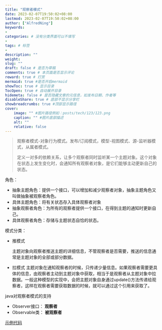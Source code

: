 ```yaml
---
title: "观察者模式"
date: 2023-02-07T19:50:02+08:00
lastmod: 2023-02-07T19:50:02+08:00
author: ["AlfredNing"]
keywords: 
- 
categories: # 没有分类界面可以不填写
- 
tags: # 标签
- 
description: ""
weight:
slug: ""
draft: false # 是否为草稿
comments: true # 本页面是否显示评论
reward: true # 打赏
mermaid: true #是否开启mermaid
showToc: true # 显示目录
TocOpen: true # 自动展开目录
hidemeta: false # 是否隐藏文章的元信息，如发布日期、作者等
disableShare: true # 底部不显示分享栏
showbreadcrumbs: true #顶部显示路径
cover:
    image: "" #图片路径例如：posts/tech/123/123.png
    caption: "" #图片底部描述
    alt: ""
    relative: false
---
```


> 观察者模式-对象行为模式。发布/订阅模式，模型-视图模式、源-监听器模式，从属者模式。
>
> 定义一对多的依赖关系，让多个观察者同时监听某一个主题对象。这个对象在状态上发生变化时，会通知所有观察者对象，是它们能够主动更新自己的状态。

角色：

- 抽象主题角色：提供一个接口，可以增加和减少观察者对象，抽象主题角色又叫做抽象被观察者角色。
- 具体主题角色：将有关状态存入具体观察者对象
- 抽象观察者角色：为所有的观察者提供一个接口，在得到主题的通知时更新自己。
- 具体观察者角色：存储与主题状态自恰的状态。

模式分类：

- 推模式

  主题对象向观察者推送主题的详细信息，不管观察者是否需要，推送的信息通常是主题对象的全部或部分数据。

- 拉模式
  主题对象在通知观察者的时候，只传递少量信息。如果观察者需要更具体的信息，由观察者主动到主题对象中获取，相当于是观察者从主题对象中拉数据。一般这种模型的实现中，会把主题对象自身通过update()方法传递给观察者，这样在观察者需要获取数据的时候，就可以通过这个引用来获取了。

java对观察者模式的支持

- Observer接口： **观察者**
- Observable类： **被观察者**

[示例代码](https://github.com/AlfredNing/nq-coding/tree/main/design_pattern/src/observer)
